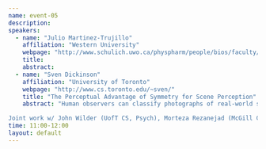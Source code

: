 ```yaml
---
name: event-05
description:
speakers:
  - name: "Julio Martinez-Trujillo"
    affiliation: "Western University"
    webpage: "http://www.schulich.uwo.ca/physpharm/people/bios/faculty/martinez_trujillo_julio.html"
    title:
    abstract:
  - name: "Sven Dickinson"
    affiliation: "University of Toronto"
    webpage: "http://www.cs.toronto.edu/~sven/"
    title: "The Perceptual Advantage of Symmetry for Scene Perception"
    abstract: "Human observers can classify photographs of real-world scenes after only a very brief exposure to the image. Line drawings of natural scenes have been shown to capture essential structural information required for successful scene categorization. Here, we investigate how the spatial relationships between lines and line segments in the line drawings affect scene classification. In one experiment, we tested the effect of removing either the junctions or the middle segments between junctions. Surprisingly, participants performed better when shown the middle segments than when shown the junctions. It appeared as if the images with middle segments tended to maintain the most parallel/locally symmetric portions of the contours. In order to test this hypothesis, in a second experiment, we either removed the most symmetric half of the contour pixels or the least symmetric half of the contour pixels using a novel method of measuring the local symmetry of each contour pixel in the image. Participants were much better at categorizing images containing the most symmetric contour pixels than the least symmetric.  Thus, results from both experiments demonstrate that local contour symmetry is a crucial organizing principle in complex real-world scenes.

Joint work w/ John Wilder (UofT CS, Psych), Morteza Rezanejad (McGill CS), Kaleem Siddiqi (McGill CS), Allan Jepson (UofT CS), and Dirk Bernhardt-Walther (UofT Psych), VSS 2017."
time: 11:00-12:00
layout: default
---
```

